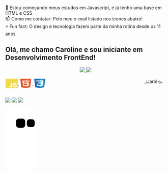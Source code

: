 ###

<!--
**carolinesilvacer/carolinesilvacer** is a ✨ _special_ ✨ repository because its `README.md` (this file) appears on your GitHub profile.
-->


 🌱 Estou começando meus estudos em Javascript, e já tenho uma base em HTML e CSS<br>
 📫 Como me contatar: Pelo meu e-mail listado nos ícones abaixo!<br>
 ⚡ Fun fact: O design e tecnologia fazem parte da minha rotina desde os 11 anos<br>


## Olá, me chamo Caroline e sou iniciante em Desenvolvimento FrontEnd!<br>
<div align="center">
  <a href="https://github.com/carolinesilvacer">
  <img height="150em" src="https://github-readme-stats.vercel.app/api?username=carolinesilvacer&show_icons=true&theme=dracula&include_all_commits=true&count_private=true"/>
  <img height="130em" src="https://github-readme-stats.vercel.app/api/top-langs/?username=carolinesilvacer&layout=compact&langs_count=7&theme=dracula"/>
</div>
<div style="display: inline_block"><br>
  <img align="center" alt="Carol-Js" height="30" width="40" src="https://raw.githubusercontent.com/devicons/devicon/master/icons/javascript/javascript-plain.svg">
  <img align="center" alt="Carol-HTML" height="30" width="40" src="https://raw.githubusercontent.com/devicons/devicon/master/icons/html5/html5-original.svg">
  <img align="center" alt="Carol-CSS" height="30" width="40" src="https://raw.githubusercontent.com/devicons/devicon/master/icons/css3/css3-original.svg">
  <img align="right" alt="Carol-pic" height="150" style="border-radius:50px;" src="https://share-cdn.picrew.me/shareImg/org/202201/420013_sFSQsLQ7.png">
</div>
  
  ##
 
<div> 
  <a href="https://instagram.com/damelunne" target="_blank"><img src="https://img.shields.io/badge/-Instagram-%23E4405F?style=for-the-badge&logo=instagram&logoColor=white" target="_blank"></a>
  <a href = "mailto:carolinesilvacer@gmail.com"><img src="https://img.shields.io/badge/-Gmail-%23333?style=for-the-badge&logo=gmail&logoColor=white" target="_blank"></a>
  <a href="https://www.linkedin.com/in/caroline-silva-cer/" target="_blank"><img src="https://img.shields.io/badge/-LinkedIn-%230077B5?style=for-the-badge&logo=linkedin&logoColor=white" target="_blank"></a> 
 
  ![Snake animation](https://github.com/rafaballerini/rafaballerini/blob/output/github-contribution-grid-snake.svg)
 
</div>
